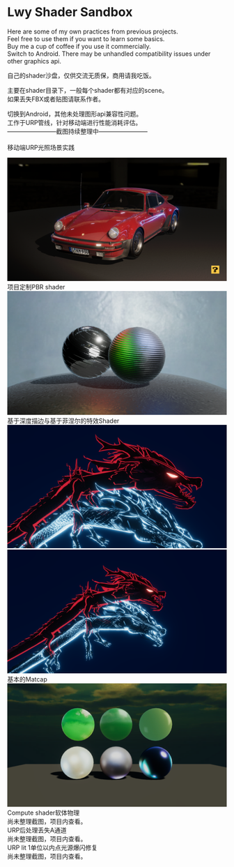 # Lwy Shader Sandbox<br>
Here are some of my own practices from previous projects.<br>
Feel free to use them if you want to learn some basics.<br>
Buy me a cup of coffee if you use it commercially.<br>
Switch to Android. There may be unhandled compatibility issues under other graphics api.<br>

自己的shader沙盘，仅供交流无质保，商用请我吃饭。<br>

主要在shader目录下，一般每个shader都有对应的scene。<br>
如果丢失FBX或者贴图请联系作者。<br>

切换到Android，其他未处理图形api兼容性问题。<br>
工作于URP管线，针对移动端进行性能消耗评估。<br>
————————截图持续整理中————————<br>
<br>
移动端URP光照场景实践
<div align = "center">
  <img src = "https://github.com/agubuda/Lwy_ShaderLibrary/blob/master/Recordings/image_002_0002.png?raw=true">
</div>
项目定制PBR shader
<div align = "center">
  <img src = "https://github.com/agubuda/Lwy_ShaderLibrary/blob/master/Recordings/image_001_0002.png?raw=true">
</div>
基于深度描边与基于菲涅尔的特效Shader
<div align = "center">
  <img src = "https://github.com/agubuda/Lwy_ShaderLibrary/blob/master/Recordings/image_003_0000.png?raw=true">
</div>
<div align = "center">
  <img src = "https://github.com/agubuda/Lwy_ShaderLibrary/blob/master/Recordings/image_006_0161.png?raw=true">
</div>
基本的Matcap
<div align = "center">
  <img src = "https://github.com/agubuda/Lwy_ShaderLibrary/blob/master/Recordings/image_007_0002.png?raw=true">
</div>
Compute shader软体物理<br>
尚未整理截图，项目内查看。<br>
URP后处理丢失A通道<br>
尚未整理截图，项目内查看。<br>
URP lit 1单位以内点光源爆闪修复<br>
尚未整理截图，项目内查看。<br>


